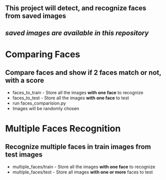 ## This project will detect, and recognize faces from saved images
## *saved images are available in this repository*

# Comparing Faces
## Compare faces and show if 2 faces match or not, with a score
* faces_to_train - Store all the images **with one face** to recognize
* faces_to_test - Store all the images **with one face** to test
* run faces_comparision.py
* Images will be randomly chosen


# Multiple Faces Recognition
## Recognize multiple faces in train images from test images
* multiple_faces/train - Store all the images **with one face** to recognize
* multiple_faces/test - Store all images **with one or more** faces to test
